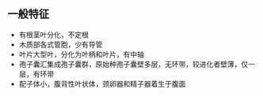 ## 一般特征
- 有根茎叶分化，不定根
- 木质部各式管胞，少有导管
- 叶片大型叶，分化为叶柄和叶片，有中轴
- 孢子囊汇集成孢子囊群，原始种孢子囊壁多层，无环带，较进化者壁薄，仅一层，有环带
- 配子体小，腹背性叶状体，颈卵器和精子器着生于腹面